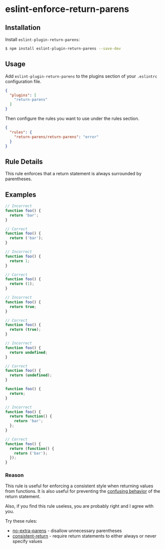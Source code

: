 # eslint-enforce-return-parens

## Installation

Install `eslint-plugin-return-parens`:
```bash
$ npm install eslint-plugin-return-parens --save-dev
```

## Usage

Add `eslint-plugin-return-parens` to the plugins section of your `.eslintrc` configuration file.
```json
{
  "plugins": [
    "return-parens"
  ]
}
```

Then configure the rules you want to use under the rules section.
```json
{
  "rules": {
    "return-parens/return-parens": "error"
  }
}
```


## Rule Details

This rule enforces that a return statement is always surrounded by parentheses.

## Examples

```js
// Incorrect
function foo() {
  return 'bar';
}

// Correct
function foo() {
  return ('bar');
}
```

```js
// Incorrect
function foo() {
  return 1;
}

// Correct
function foo() {
  return (1);
}
```

```js
// Incorrect
function foo() {
  return true;
}

// Correct
function foo() {
  return (true);
}
```

```js
// Incorrect
function foo() {
  return undefined;
}

// Correct
function foo() {
  return (undefined);
}

function foo() {
  return;
}
```

```js
// Incorrect
function foo() {
  return function() {
    return 'bar';
  };
}

// Correct
function foo() {
  return (function() {
    return ('bar');
  });
}
```


### Reason

This rule is useful for enforcing a consistent style when returning values from functions. It is also useful for preventing the [confusing behavior](https://developer.mozilla.org/en-US/docs/Web/JavaScript/Reference/Statements/return#Description) of the return statement.

Also, if you find this rule useless, you are probably right and I agree with you.

Try these rules:
- [no-extra-parens](https://eslint.org/docs/latest/rules/no-extra-parens) - disallow unnecessary parentheses
- [consistent-return](https://eslint.org/docs/latest/rules/consistent-return) - require return statements to either always or never specify values
